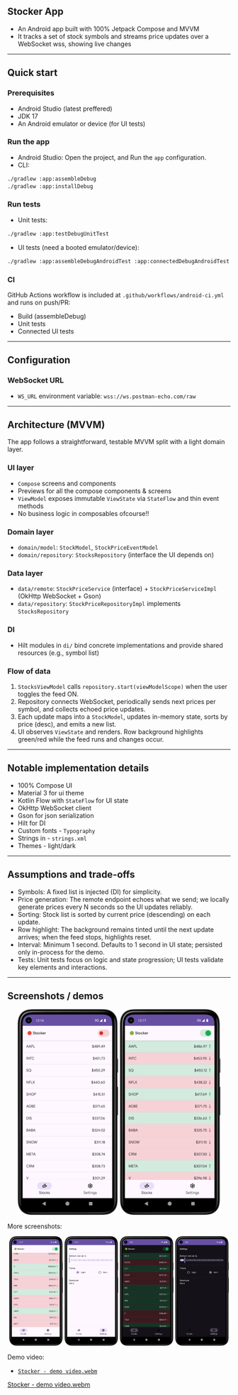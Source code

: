 ## Stocker App
- An Android app built with 100% Jetpack Compose and MVVM
- It tracks a set of stock symbols and streams price updates over a WebSocket wss, showing live changes

---

## Quick start

### Prerequisites
- Android Studio (latest preffered)
- JDK 17
- An Android emulator or device (for UI tests)

### Run the app
- Android Studio: Open the project, and Run the `app` configuration.
- CLI:
```bash
./gradlew :app:assembleDebug
./gradlew :app:installDebug
```

### Run tests
- Unit tests:
```bash
./gradlew :app:testDebugUnitTest
```
- UI tests (need a booted emulator/device):
```bash
./gradlew :app:assembleDebugAndroidTest :app:connectedDebugAndroidTest
```

### CI
GitHub Actions workflow is included at `.github/workflows/android-ci.yml` and runs on push/PR:
- Build (assembleDebug)
- Unit tests
- Connected UI tests

---

## Configuration

### WebSocket URL
- `WS_URL` environment variable: `wss://ws.postman-echo.com/raw`

---

## Architecture (MVVM)

The app follows a straightforward, testable MVVM split with a light domain layer.

### UI layer
- `Compose` screens and components
- Previews for all the compose components & screens
- `ViewModel` exposes immutable `ViewState` via `StateFlow` and thin event methods
- No business logic in composables ofcourse!!

### Domain layer
- `domain/model`: `StockModel`, `StockPriceEventModel`
- `domain/repository`: `StocksRepository` (interface the UI depends on)

### Data layer
- `data/remote`: `StockPriceService` (interface) + `StockPriceServiceImpl` (OkHttp WebSocket + Gson)
- `data/repository`: `StockPriceRepositoryImpl` implements `StocksRepository`

### DI
- Hilt modules in `di/` bind concrete implementations and provide shared resources (e.g., symbol list)

### Flow of data
1. `StocksViewModel` calls `repository.start(viewModelScope)` when the user toggles the feed ON.
2. Repository connects WebSocket, periodically sends next prices per symbol, and collects echoed price updates.
3. Each update maps into a `StockModel`, updates in-memory state, sorts by price (desc), and emits a new list.
4. UI observes `ViewState` and renders. Row background highlights green/red while the feed runs and changes occur.

---

## Notable implementation details

- 100% Compose UI
- Material 3 for ui theme
- Kotlin Flow with `StateFlow` for UI state
- OkHttp WebSocket client
- Gson for json serialization
- Hilt for DI
- Custom fonts - `Typography`
- Strings in - `strings.xml`
- Themes - light/dark

---

## Assumptions and trade-offs

- Symbols: A fixed list is injected (DI) for simplicity.
- Price generation: The remote endpoint echoes what we send; we locally generate prices every N seconds so the UI updates reliably.
- Sorting: Stock list is sorted by current price (descending) on each update.
- Row highlight: The background remains tinted until the next update arrives; when the feed stops, highlights reset.
- Interval: Minimum 1 second. Defaults to 1 second in UI state; persisted only in-process for the demo.
- Tests: Unit tests focus on logic and state progression; UI tests validate key elements and interactions.

---

## Screenshots / demos

<p align="center">
  <img src="docs/media/Screenshot_20250813_121703.png" alt="Stocks screen" width="45%" />
  <img src="docs/media/Screenshot_20250813_121718.png" alt="Settings screen" width="45%" />

</p>

More screenshots:

<div align="center">
  <img src="docs/media/Screenshot_20250813_121737.png" alt="Screenshot 1" width="24%" />
  <img src="docs/media/Screenshot_20250813_121750.png" alt="Screenshot 2" width="24%" />
  <img src="docs/media/Screenshot_20250813_145634.png" alt="Screenshot 3" width="24%" />
  <img src="docs/media/Screenshot_20250813_145847.png" alt="Screenshot 4" width="24%" />
</div>

Demo video:

- [`Stocker - demo video.webm`](docs/media/Stocker%20-%20demo%20video.webm)

[Stocker - demo video.webm](https://github.com/user-attachments/assets/179c9da2-7afd-439b-9d9a-3f4a9786a88e)

